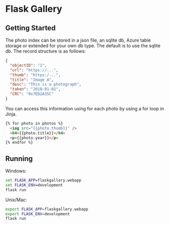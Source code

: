 # Flask Gallery

## Getting Started

The photo index can be stored in a json file, an sqlite db, Azure table storage or extended for your own db type. The default is to use the sqlite db. The record structure is as follows:

```json
{
  "objectID": "1",
  "url": "https://...",
  "thumb": "https:/...",
  "title": "Image A",
  "desc": "This is a photograph",
  "taken": "2018-01-01",
  "CRC": "0x7ED2A35C"
}
```           
You can access this information using for each photo by using a for loop in Jinja.

```html
{% for photo in photos %}
  <img src="{{photo.thumb}}" />
  <h4>{{photo.title}}</h4>
  <p>{{photo.year}}</p>
{% endfor %}
```
            
## Running

Windows:
```cmd
set FLASK_APP=flaskgallery.webapp
set FLASK_ENV=development
flask run
````
Unix/Mac:
```bash
export FLASK_APP=flaskgallery.webapp
export FLASK_ENV=development
flask run
```
